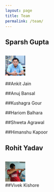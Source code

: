 ```yaml
---
layout: page
title: Team
permalink: /team/
---
```


<div class="container">
<h2 class="pull-left">Sparsh Gupta</h2>
<img src="/images/team/sparsh_gupta.png" class="img-circle pull-right" style="width: 64px; height: 64px; margin-top: 14px;">
</div>

##Ankit Jain

##Anuj Bansal

##Kushagra Gour

##Hariom Balhara

##Shweta Agrawal

##Himanshu Kapoor

<div class="container">
<h2 class="pull-left">Rohit Yadav</h2>
<img src="/images/team/rohit_yadav.png" class="img-circle pull-right" style="width: 64px; height: 64px; margin-top: 14px;">
</div>
##Vivek Kishore
